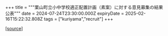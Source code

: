 +++
title = """栗山町立小中学校適正配置計画（素案）に対する意見募集の結果公表"""
date = 2024-07-24T23:30:00.000Z
expiryDate = 2025-02-16T15:22:32.808Z
tags = ["kuriyama","recruit"]
+++


[[source]](https://www.town.kuriyama.hokkaido.jp/site/mirai/27350.html)
